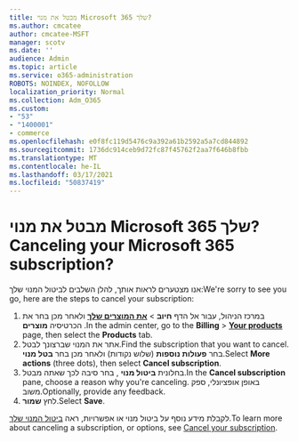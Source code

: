 ```yaml
---
title: מבטל את מנוי Microsoft 365 שלך?
ms.author: cmcatee
author: cmcatee-MSFT
manager: scotv
ms.date: ''
audience: Admin
ms.topic: article
ms.service: o365-administration
ROBOTS: NOINDEX, NOFOLLOW
localization_priority: Normal
ms.collection: Adm_O365
ms.custom:
- "53"
- "1400001"
- commerce
ms.openlocfilehash: e0f8fc119d5476c9a392a61b2592a5a7cd844892
ms.sourcegitcommit: 1736dc914ceb9d72fc87f45762f2aa7f646b8fbb
ms.translationtype: MT
ms.contentlocale: he-IL
ms.lasthandoff: 03/17/2021
ms.locfileid: "50837419"
---
```

# <a name="canceling-your-microsoft-365-subscription"></a><span data-ttu-id="013ad-102">מבטל את מנוי Microsoft 365 שלך?</span><span class="sxs-lookup"><span data-stu-id="013ad-102">Canceling your Microsoft 365 subscription?</span></span>

<span data-ttu-id="013ad-103">אנו מצטערים לראות אותך, להלן השלבים לביטול המנוי שלך:</span><span class="sxs-lookup"><span data-stu-id="013ad-103">We're sorry to see you go, here are the steps to cancel your subscription:</span></span>

1. <span data-ttu-id="013ad-104">במרכז הניהול, עבור אל הדף **חיוב**  >  **[את המוצרים שלך](https://go.microsoft.com/fwlink/p/?linkid=842054)** ולאחר מכן בחר את הכרטיסיה **מוצרים** .</span><span class="sxs-lookup"><span data-stu-id="013ad-104">In the admin center, go to the **Billing** > **[Your products](https://go.microsoft.com/fwlink/p/?linkid=842054)** page, then select the **Products** tab.</span></span>
2. <span data-ttu-id="013ad-105">אתר את המנוי שברצונך לבטל.</span><span class="sxs-lookup"><span data-stu-id="013ad-105">Find the subscription that you want to cancel.</span></span> <span data-ttu-id="013ad-106">בחר **פעולות נוספות** (שלוש נקודות) ולאחר מכן בחר **בטל מנוי**.</span><span class="sxs-lookup"><span data-stu-id="013ad-106">Select **More actions** (three dots), then select **Cancel subscription**.</span></span>
3. <span data-ttu-id="013ad-107">בחלונית **ביטול מנוי** , בחר סיבה לכך שאתה מבטל.</span><span class="sxs-lookup"><span data-stu-id="013ad-107">In the **Cancel subscription** pane, choose a reason why you're canceling.</span></span> <span data-ttu-id="013ad-108">באופן אופציונלי, ספק משוב.</span><span class="sxs-lookup"><span data-stu-id="013ad-108">Optionally, provide any feedback.</span></span>
4. <span data-ttu-id="013ad-109">לחץ **שמור**.</span><span class="sxs-lookup"><span data-stu-id="013ad-109">Select **Save**.</span></span>

<span data-ttu-id="013ad-110">לקבלת מידע נוסף על ביטול מנוי או אפשרויות, ראה [ביטול המנוי שלך](https://docs.microsoft.com/microsoft-365/commerce/subscriptions/cancel-your-subscription).</span><span class="sxs-lookup"><span data-stu-id="013ad-110">To learn more about canceling a subscription, or options, see [Cancel your subscription](https://docs.microsoft.com/microsoft-365/commerce/subscriptions/cancel-your-subscription).</span></span>